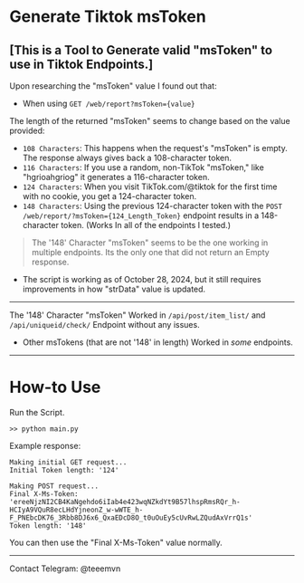 # Generate Tiktok msToken

[This is a Tool to Generate valid "msToken" to use in Tiktok Endpoints.]
-
Upon researching the "msToken" value I found out that:

- When using `GET /web/report?msToken={value}`

The length of the returned "msToken" seems to change based on the value provided:

- `108 Characters`: This happens when the request's "msToken" is empty. The response always gives back a 108-character token.
- `116 Characters`: If you use a random, non-TikTok "msToken," like "hgrioahgriog" it generates a 116-character token.
- `124 Characters`: When you visit TikTok.com/@tiktok for the first time with no cookie, you get a 124-character token.
- `148 Characters`: Using the previous 124-character token with the `POST /web/report/?msToken={124_Length_Token}` endpoint results in a 148-character token. (Works In all of the endpoints I tested.)
> The '148' Character "msToken" seems to be the one working in multiple endpoints. Its the only one that did not return an Empty response.

- The script is working as of October 28, 2024, but it still requires improvements in how "strData" value is updated.
--------------------------------------------------
The '148' Character "msToken" Worked in `/api/post/item_list/` and `/api/uniqueid/check/` Endpoint without any issues. 

- Other msTokens (that are not '148' in length) Worked in _some_ endpoints.
--------------------------------------------------
# How-to Use 
Run the Script.
```
>> python main.py
```
Example response: 
```
Making initial GET request...
Initial Token length: '124'

Making POST request...
Final X-Ms-Token: 'ereeNjzNI2CB4KaNgehdo6iIab4e423wqNZkdYt9B57lhspRmsRQr_h-HCIyA9VQuR8ecLHdYjneonZ_w-wWTE_h-F_PNEbcDK76_3Rbb8DJ6x6_QxaEDcD8O_t0uOuEy5cUvRwLZQudAxVrrQ1s'
Token length: '148'
```
You can then use the "Final X-Ms-Token" value normally.

--------------------------------------------------
Contact Telegram: @teeemvn
